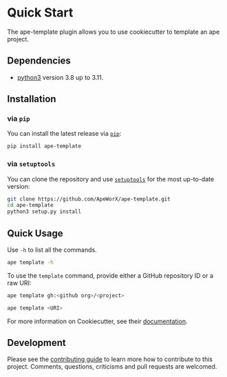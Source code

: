 # Quick Start

The ape-template plugin allows you to use cookiecutter to template an ape project.

## Dependencies

- [python3](https://www.python.org/downloads) version 3.8 up to 3.11.

## Installation

### via `pip`

You can install the latest release via [`pip`](https://pypi.org/project/pip/):

```bash
pip install ape-template
```

### via `setuptools`

You can clone the repository and use [`setuptools`](https://github.com/pypa/setuptools) for the most up-to-date version:

```bash
git clone https://github.com/ApeWorX/ape-template.git
cd ape-template
python3 setup.py install
```

## Quick Usage

Use `-h` to list all the commands.

```bash
ape template -h
```

To use the `template` command, provide either a GitHub repository ID or a raw URI:

```bash
ape template gh:<github org>/<project>

ape template <URI>
```

For more information on Cookiecutter, see their [documentation](https://cookiecutter.readthedocs.io/en/stable/).

## Development

Please see the [contributing guide](CONTRIBUTING.md) to learn more how to contribute to this project.
Comments, questions, criticisms and pull requests are welcomed.
